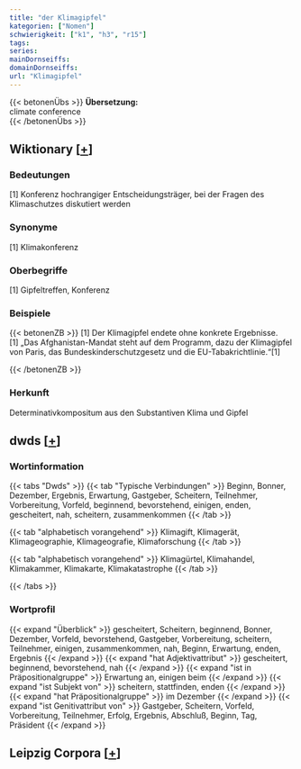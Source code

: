 ```yaml
---
title: "der Klimagipfel"
kategorien: ["Nomen"]
schwierigkeit: ["k1", "h3", "r15"]
tags:
series:
mainDornseiffs:
domainDornseiffs:
url: "Klimagipfel"
---
```


{{< betonenÜbs >}}
**Übersetzung:**  
climate conference  
{{< /betonenÜbs >}}

## Wiktionary [[+](https://de.wiktionary.org/wiki/Klimagipfel)]

### Bedeutungen
[1] Konferenz hochrangiger Entscheidungsträger, bei der Fragen des Klimaschutzes diskutiert werden  

### Synonyme
[1] Klimakonferenz  

### Oberbegriffe
[1] Gipfeltreffen, Konferenz  

### Beispiele
{{< betonenZB >}}
[1] Der Klimagipfel endete ohne konkrete Ergebnisse.  
[1] „Das Afghanistan-Mandat steht auf dem Programm, dazu der Klimagipfel von Paris, das Bundeskinderschutzgesetz und die EU-Tabakrichtlinie.“[1]  

{{< /betonenZB >}}
### Herkunft
Determinativkompositum aus den Substantiven Klima und Gipfel  



## dwds [[+](https://www.dwds.de/wb/Klimagipfel)]

### Wortinformation
{{< tabs "Dwds" >}}
{{< tab "Typische Verbindungen" >}}
Beginn, Bonner, Dezember, Ergebnis, Erwartung, Gastgeber, Scheitern, Teilnehmer, Vorbereitung, Vorfeld, beginnend, bevorstehend, einigen, enden, gescheitert, nah, scheitern, zusammenkommen
{{< /tab >}}

{{< tab "alphabetisch vorangehend" >}}
Klimagift, Klimagerät, Klimageographie, Klimageografie, Klimaforschung
{{< /tab >}}

{{< tab "alphabetisch vorangehend" >}}
Klimagürtel, Klimahandel, Klimakammer, Klimakarte, Klimakatastrophe
{{< /tab >}}

{{< /tabs >}}

### Wortprofil
{{< expand "Überblick" >}} gescheitert, Scheitern, beginnend, Bonner, Dezember, Vorfeld, bevorstehend, Gastgeber, Vorbereitung, scheitern, Teilnehmer, einigen, zusammenkommen, nah, Beginn, Erwartung, enden, Ergebnis {{< /expand >}}
{{< expand "hat Adjektivattribut" >}} gescheitert, beginnend, bevorstehend, nah {{< /expand >}}
{{< expand "ist in Präpositionalgruppe" >}} Erwartung an, einigen beim {{< /expand >}}
{{< expand "ist Subjekt von" >}} scheitern, stattfinden, enden {{< /expand >}}
{{< expand "hat Präpositionalgruppe" >}} im Dezember {{< /expand >}}
{{< expand "ist Genitivattribut von" >}} Gastgeber, Scheitern, Vorfeld, Vorbereitung, Teilnehmer, Erfolg, Ergebnis, Abschluß, Beginn, Tag, Präsident {{< /expand >}}

## Leipzig Corpora [[+](https://corpora.uni-leipzig.de/en/res?word=Klimagipfel&corpusId=deu_newscrawl-public_2018)]

